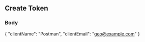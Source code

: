 
## Create Token

### Body


   {
      "clientName": "Postman",
      "clientEmail": "geo@example.com"
   }
